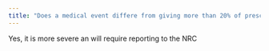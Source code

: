 ```yaml
---
title: "Does a medical event differe from giving more than 20% of prescribed dose"
---
```

Yes, it is more severe an will require reporting to the NRC

